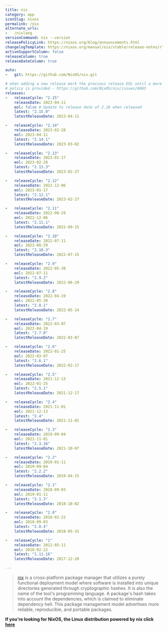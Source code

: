 ```yaml
---
title: nix
category: app
iconSlug: nixos
permalink: /nix
alternate_urls:
-   /nixlang
versionCommand: nix --version
releasePolicyLink: https://nixos.org/blog/announcements.html
changelogTemplate: https://nixos.org/manual/nix/stable/release-notes/rl-__RELEASE_CYCLE__.html
activeSupportColumn: false
releaseColumn: true
releaseDateColumn: true

auto:
-   git: https://github.com/NixOS/nix.git

# when adding a new release mark the previous release EOL until a more detailed
# policy is provided - https://github.com/NixOS/nix/issues/6063
releases:
-   releaseCycle: "2.15"
    releaseDate: 2023-04-11
    eol: false # Update to release date of 2.16 when released
    latest: "2.15.0"
    latestReleaseDate: 2023-04-11

-   releaseCycle: "2.14"
    releaseDate: 2023-02-28
    eol: 2023-04-11
    latest: "2.14.1"
    latestReleaseDate: 2023-03-02

-   releaseCycle: "2.13"
    releaseDate: 2023-01-17
    eol: 2023-02-28
    latest: "2.13.3"
    latestReleaseDate: 2023-02-27

-   releaseCycle: "2.12"
    releaseDate: 2022-12-06
    eol: 2023-01-17
    latest: "2.12.1"
    latestReleaseDate: 2023-02-27

-   releaseCycle: "2.11"
    releaseDate: 2022-08-29
    eol: 2022-12-06
    latest: "2.11.1"
    latestReleaseDate: 2022-09-15

-   releaseCycle: "2.10"
    releaseDate: 2022-07-11
    eol: 2022-08-29
    latest: "2.10.3"
    latestReleaseDate: 2022-07-15

-   releaseCycle: "2.9"
    releaseDate: 2022-05-30
    eol: 2022-07-11
    latest: "2.9.2"
    latestReleaseDate: 2022-06-29

-   releaseCycle: "2.8"
    releaseDate: 2022-04-19
    eol: 2022-05-30
    latest: "2.8.1"
    latestReleaseDate: 2022-05-14

-   releaseCycle: "2.7"
    releaseDate: 2022-03-07
    eol: 2022-04-19
    latest: "2.7.0"
    latestReleaseDate: 2022-03-07

-   releaseCycle: "2.6"
    releaseDate: 2022-01-25
    eol: 2022-03-07
    latest: "2.6.1"
    latestReleaseDate: 2022-02-17

-   releaseCycle: "2.5"
    releaseDate: 2021-12-13
    eol: 2022-01-25
    latest: "2.5.1"
    latestReleaseDate: 2021-12-17

-   releaseCycle: "2.4"
    releaseDate: 2021-11-01
    eol: 2021-12-13
    latest: "2.4"
    latestReleaseDate: 2021-11-01

-   releaseCycle: "2.3"
    releaseDate: 2019-09-04
    eol: 2021-11-01
    latest: "2.3.16"
    latestReleaseDate: 2021-10-07

-   releaseCycle: "2.2"
    releaseDate: 2019-01-11
    eol: 2019-09-04
    latest: "2.2.2"
    latestReleaseDate: 2019-04-15

-   releaseCycle: "2.1"
    releaseDate: 2018-09-03
    eol: 2019-01-11
    latest: "2.1.3"
    latestReleaseDate: 2018-10-02

-   releaseCycle: "2.0"
    releaseDate: 2018-02-22
    eol: 2018-09-03
    latest: "2.0.4"
    latestReleaseDate: 2018-05-31

-   releaseCycle: "1"
    releaseDate: 2012-05-11
    eol: 2018-02-22
    latest: "1.11.16"
    latestReleaseDate: 2017-12-20

---
```


> [nix](https://nixos.org/) is a cross-platform package manager that utilizes a purely functional
> deployment model where software is installed into unique directories generated through
> cryptographic hashes. It is also the name of the tool's programming language. A package's hash
> takes into account the dependencies, which is claimed to eliminate dependency hell. This package
> management model advertises more reliable, reproducible, and portable packages.

**If you're looking for NixOS, the Linux distribution powered by nix click [here](./nixos)**
